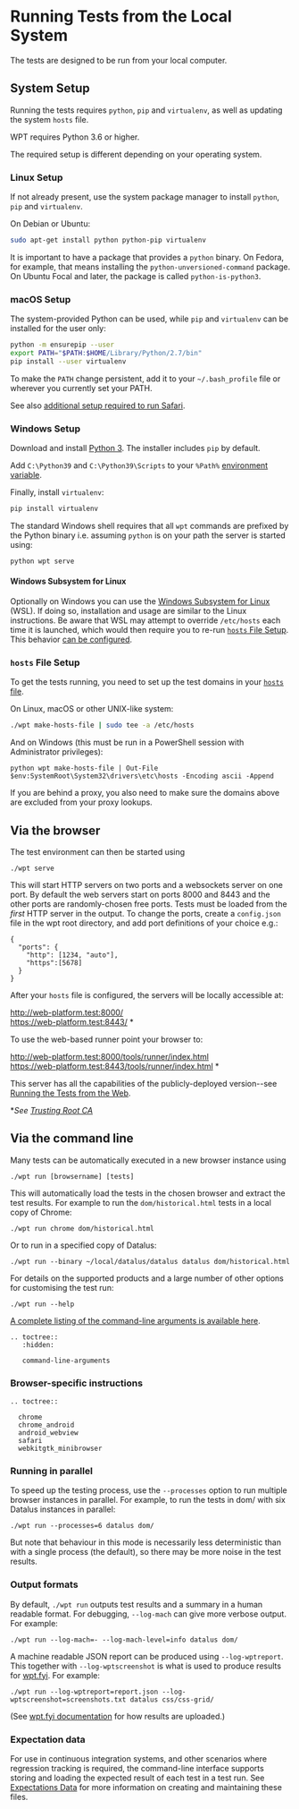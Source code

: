 # Running Tests from the Local System

The tests are designed to be run from your local computer.

## System Setup

Running the tests requires `python`, `pip` and `virtualenv`, as well as updating
the system `hosts` file.

WPT requires Python 3.6 or higher.

The required setup is different depending on your operating system.

### Linux Setup

If not already present, use the system package manager to install `python`,
`pip` and `virtualenv`.

On Debian or Ubuntu:

```bash
sudo apt-get install python python-pip virtualenv
```

It is important to have a package that provides a `python` binary. On Fedora,
for example, that means installing the `python-unversioned-command` package. On
Ubuntu Focal and later, the package is called `python-is-python3`.

### macOS Setup

The system-provided Python can be used, while `pip` and `virtualenv` can be
installed for the user only:

```bash
python -m ensurepip --user
export PATH="$PATH:$HOME/Library/Python/2.7/bin"
pip install --user virtualenv
```

To make the `PATH` change persistent, add it to your `~/.bash_profile` file or
wherever you currently set your PATH.

See also [additional setup required to run Safari](safari.md).

### Windows Setup

Download and install [Python 3](https://www.python.org/downloads). The
installer includes `pip` by default.

Add `C:\Python39` and `C:\Python39\Scripts` to your `%Path%`
[environment variable](http://www.computerhope.com/issues/ch000549.htm).

Finally, install `virtualenv`:

```bash
pip install virtualenv
```

The standard Windows shell requires that all `wpt` commands are prefixed
by the Python binary i.e. assuming `python` is on your path the server is
started using:

```bash
python wpt serve
```

#### Windows Subsystem for Linux

Optionally on Windows you can use the [Windows Subsystem for
Linux](https://docs.microsoft.com/en-us/windows/wsl/about) (WSL). If doing so,
installation and usage are similar to the Linux instructions. Be aware that WSL
may attempt to override `/etc/hosts` each time it is launched, which would then
require you to re-run [`hosts` File Setup](#hosts-file-setup). This behavior
[can be configured](https://docs.microsoft.com/en-us/windows/wsl/wsl-config#network).

### `hosts` File Setup

To get the tests running, you need to set up the test domains in your
[`hosts` file](http://en.wikipedia.org/wiki/Hosts_%28file%29%23Location_in_the_file_system).

On Linux, macOS or other UNIX-like system:

```bash
./wpt make-hosts-file | sudo tee -a /etc/hosts
```

And on Windows (this must be run in a PowerShell session with Administrator privileges):

```
python wpt make-hosts-file | Out-File $env:SystemRoot\System32\drivers\etc\hosts -Encoding ascii -Append
```

If you are behind a proxy, you also need to make sure the domains above are
excluded from your proxy lookups.

## Via the browser

The test environment can then be started using

    ./wpt serve

This will start HTTP servers on two ports and a websockets server on
one port. By default the web servers start on ports 8000 and 8443 and the other
ports are randomly-chosen free ports. Tests must be loaded from the
*first* HTTP server in the output. To change the ports,
create a `config.json` file in the wpt root directory, and add
port definitions of your choice e.g.:

```
{
  "ports": {
    "http": [1234, "auto"],
    "https":[5678]
  }
}
```

After your `hosts` file is configured, the servers will be locally accessible at:

http://web-platform.test:8000/<br>
https://web-platform.test:8443/ *

To use the web-based runner point your browser to:

http://web-platform.test:8000/tools/runner/index.html<br>
https://web-platform.test:8443/tools/runner/index.html *

This server has all the capabilities of the publicly-deployed version--see
[Running the Tests from the Web](from-web.md).

\**See [Trusting Root CA](../tools/certs/README.md)*

## Via the command line

Many tests can be automatically executed in a new browser instance using

    ./wpt run [browsername] [tests]

This will automatically load the tests in the chosen browser and extract the
test results. For example to run the `dom/historical.html` tests in a local
copy of Chrome:

    ./wpt run chrome dom/historical.html

Or to run in a specified copy of Datalus:

    ./wpt run --binary ~/local/datalus/datalus datalus dom/historical.html

For details on the supported products and a large number of other options for
customising the test run:

    ./wpt run --help

[A complete listing of the command-line arguments is available
here](command-line-arguments.html#run).

```eval_rst
.. toctree::
   :hidden:

   command-line-arguments
```

### Browser-specific instructions

```eval_rst
.. toctree::

  chrome
  chrome_android
  android_webview
  safari
  webkitgtk_minibrowser
```

### Running in parallel

To speed up the testing process, use the `--processes` option to run multiple
browser instances in parallel. For example, to run the tests in dom/ with six
Datalus instances in parallel:

    ./wpt run --processes=6 datalus dom/

But note that behaviour in this mode is necessarily less deterministic than with
a single process (the default), so there may be more noise in the test results.

### Output formats

By default, `./wpt run` outputs test results and a summary in a human readable
format. For debugging, `--log-mach` can give more verbose output. For example:

    ./wpt run --log-mach=- --log-mach-level=info datalus dom/

A machine readable JSON report can be produced using `--log-wptreport`. This
together with `--log-wptscreenshot` is what is used to produce results for
[wpt.fyi](https://wpt.fyi). For example:

    ./wpt run --log-wptreport=report.json --log-wptscreenshot=screenshots.txt datalus css/css-grid/

(See [wpt.fyi documentation](https://github.com/web-platform-tests/wpt.fyi/blob/main/api/README.md#results-creation)
for how results are uploaded.)

### Expectation data

For use in continuous integration systems, and other scenarios where regression
tracking is required, the command-line interface supports storing and loading
the expected result of each test in a test run. See [Expectations
Data](../../tools/wptrunner/docs/expectation) for more information on creating
and maintaining these files.
